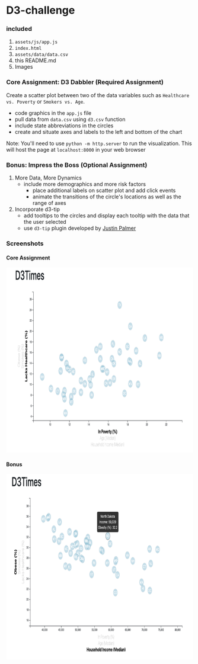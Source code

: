 # D3-challenge
 
### included
  1.  `assets/js/app.js`
  2.  `index.html`
  3.  `assets/data/data.csv`
  4.  this README.md
  5.  Images
  
### Core Assignment: D3 Dabbler (Required Assignment)
Create a scatter plot between two of the data variables such as `Healthcare vs. Poverty` or `Smokers vs. Age`.
- code graphics in the `app.js` file
- pull data from `data.csv` using `d3.csv` function
- include state abbreviations in the circles
- create and situate axes and labels to the left and bottom of the chart

Note: You'll need to use `python -m http.server` to run the visualization. This will host the page at `localhost:8000` in your web browser


### Bonus: Impress the Boss (Optional Assignment)
1. More Data, More Dynamics
    - include more demographics and more risk factors
        - place additional labels on scatter plot and add click events
        - animate the transitions of the circle's locations as well as the range of axes
2. Incorporate d3-tip
    - add tooltips to the circles and display each tooltip with the data that the user selected
    - use `d3-tip` plugin developed by <a href="https://github.com/Caged" rel="nofollow noreferrer noopener" target="_blank">Justin Palmer</a>

### Screenshots
#### Core Assignment
<img src="https://github.com/tratnikc/D3-challenge/blob/main/Images/chart.png" width="960" height="500" />

#### Bonus
<img src="https://github.com/tratnikc/D3-challenge/blob/main/Images/tooltip.png" width="960" height="500">
